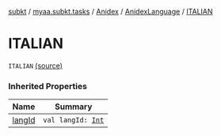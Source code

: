 [subkt](../../../index.md) / [myaa.subkt.tasks](../../index.md) / [Anidex](../index.md) / [AnidexLanguage](index.md) / [ITALIAN](./-i-t-a-l-i-a-n.md)

# ITALIAN

`ITALIAN` [(source)](https://github.com/Myaamori/SubKt/blob/master/src/main/kotlin/myaa/subkt/tasks/tasks.kt#L1048)

### Inherited Properties

| Name | Summary |
|---|---|
| [langId](lang-id.md) | `val langId: `[`Int`](https://kotlinlang.org/api/latest/jvm/stdlib/kotlin/-int/index.html) |
